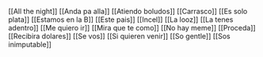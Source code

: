 [[All the night]]
[[Anda pa alla]]
[[Atiendo boludos]]
[[Carrasco]]
[[Es solo plata]]
[[Estamos en la B]]
[[Este pais]]
[[Incel]]
[[La looz]]
[[La tenes adentro]]
[[Me quiero ir]]
[[Mira que te como]]
[[No hay meme]]
[[Proceda]]
[[Recibira dolares]]
[[Se vos]]
[[Si quieren venir]]
[[So gentle]]
[[Sos inimputable]]